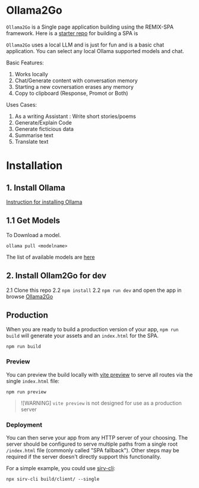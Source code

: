 # Ollama2Go

`Ollama2Go` is a Single page application building using the REMIX-SPA framework.
Here is a [starter repo](https://github.com/ugmurthy/remix-spa) for building a SPA is

`Ollama2Go` uses a local LLM and is just for fun and is a basic chat application.
You can select any local Ollama supported models and chat.

Basic Features:

1. Works locally
2. Chat/Generate content with conversation memory
3. Starting a new covnersation erases any memory
4. Copy to clipboard (Response, Promot or Both)

Uses Cases:

1. As a writing Assistant : Write short stories/poems
2. Generate/Explain Code
3. Generate ficticious data
4. Summarise text
5. Translate text

# Installation

## 1. Install Ollama

[Instruction for installing Ollama](https://github.com/ollama/ollama/blob/main/README.md)

## 1.1 Get Models

To Download a model.

`ollama pull <modelname>`

The list of available models are [here](https://ollama.com/library)

## 2. Install Ollam2Go for dev

2.1 Clone this repo
2.2 `npm install`
2.2 `npm run dev` and open the app in browse [Ollama2Go](http://localhost:5173)

## Production

When you are ready to build a production version of your app, `npm run build` will generate your assets and an `index.html` for the SPA.

```shellscript
npm run build
```

### Preview

You can preview the build locally with [vite preview](https://vitejs.dev/guide/cli#vite-preview) to serve all routes via the single `index.html` file:

```shellscript
npm run preview
```

> ![WARNING] `vite preview` is not designed for use as a production server

### Deployment

You can then serve your app from any HTTP server of your choosing. The server should be configured to serve multiple paths from a single root `/index.html` file (commonly called "SPA fallback"). Other steps may be required if the server doesn't directly support this functionality.

For a simple example, you could use [sirv-cli](https://www.npmjs.com/package/sirv-cli):

```shellscript
npx sirv-cli build/client/ --single
```

[remix-vite-docs]: https://remix.run/docs/en/main/future/vite
